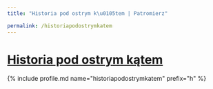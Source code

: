 ```yaml
---
title: "Historia pod ostrym k\u0105tem | Patromierz"

permalink: /historiapodostrymkatem
---
```


# [Historia pod ostrym kątem](https://patronite.pl/historiapodostrymkatem)

{% include profile.md name="historiapodostrymkatem" prefix="h" %}
